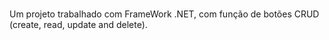<br>Um projeto trabalhado com FrameWork .NET, com função de botões CRUD (create, read, update and delete).</br>
